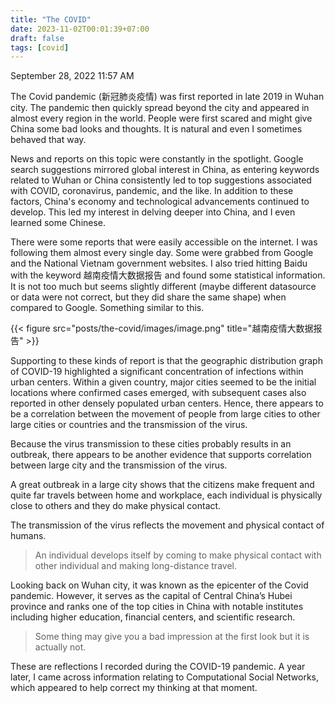 ```yaml
---
title: "The COVID"
date: 2023-11-02T00:01:39+07:00
draft: false
tags: [covid]
---
```


September 28, 2022 11:57 AM

The Covid pandemic (新冠肺炎疫情) was first reported in late 2019 in Wuhan city. The pandemic then quickly spread beyond the city and appeared in almost every region in the world. People were first scared and might give China some bad looks and thoughts. It is natural and even I sometimes behaved that way.

News and reports on this topic were constantly in the spotlight. Google search suggestions mirrored global interest in China, as entering keywords related to Wuhan or China consistently led to top suggestions associated with COVID, coronavirus, pandemic, and the like. In addition to these factors, China's economy and technological advancements continued to develop. This led my interest in delving deeper into China, and I even learned some Chinese.

There were some reports that were easily accessible on the internet. I was following them almost every single day. Some were grabbed from Google and the National Vietnam government websites. I also tried hitting Baidu with the keyword 越南疫情大数据报告 and found some statistical information. It is not too much but seems slightly different (maybe different datasource or data were not correct, but they did share the same shape) when compared to Google. Something similar to this.

{{< figure src="posts/the-covid/images/image.png" title="越南疫情大数据报告" >}}

Supporting to these kinds of report is that the geographic distribution graph of COVID-19 highlighted a significant concentration of infections within urban centers. Within a given country, major cities seemed to be the initial locations where confirmed cases emerged, with subsequent cases also reported in other densely populated urban centers. Hence, there appears to be a correlation between the movement of people from large cities to other large cities or countries and the transmission of the virus.

Because the virus transmission to these cities probably results in an outbreak, there appears to be another evidence that supports correlation between large city and the transmission of the virus.

A great outbreak in a large city shows that the citizens make frequent and quite far travels between home and workplace, each individual is physically close to others and they do make physical contact.

The transmission of the virus reflects the movement and physical contact of humans.

> An individual develops itself by coming to make physical contact with other individual and making long-distance travel.
> 

Looking back on Wuhan city, it was known as the epicenter of the Covid pandemic. However, it serves as the capital of Central China’s Hubei province and ranks one of the top cities in China with notable institutes including higher education, financial centers, and scientific research.

> Some thing may give you a bad impression at the first look but it is actually not.
> 

These are reflections I recorded during the COVID-19 pandemic. A year later, I came across information relating to Computational Social Networks, which appeared to help correct my thinking at that moment.